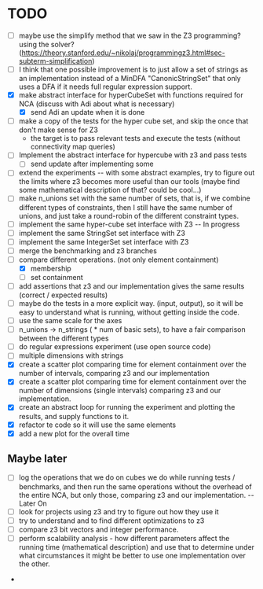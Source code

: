 # TODO

- [ ] maybe use the simplify method that we saw in the Z3 programming? using the solver? 
(https://theory.stanford.edu/~nikolaj/programmingz3.html#sec-subterm-simplification)
- [ ] I think that one possible improvement is to just allow a set of strings as an implementation instead of a MinDFA
"CanonicStringSet" that only uses a DFA if it needs full regular expression support.
- [x] make abstract interface for hyperCubeSet with functions required for NCA (discuss with Adi about what is necessary)
  - [x] send Adi an update when it is done
- [ ] make a copy of the tests for the hyper cube set, and skip the once that don't make sense for Z3
  - the target is to pass relevant tests and execute the tests (without connectivity map queries)
- [ ] Implement the abstract interface for hypercube with z3 and pass tests
  - [ ] send update after implementing some
- [ ] extend the experiments -- with some abstract examples, try to figure out the limits where z3 becomes more useful
  than our tools (maybe find some mathematical description of that? could be cool...)
- [ ] make n_unions set with the same number of sets, that is, if we combine different types of constraints, then I 
still have the same number of unions, and just take a round-robin of the different constraint types.
- [ ] implement the same hyper-cube set interface with Z3 -- In progress
- [ ] implement the same StringSet set interface with Z3
- [ ] implement the same IntegerSet set interface with Z3
- [ ] merge the benchmarking and z3 branches
- [ ] compare different operations. (not only element containment)
  - [x] membership
  - [ ] set containment
- [ ] add assertions that z3 and our implementation gives the same results (correct / expected results)
- [ ] maybe do the tests in a more explicit way. (input, output), so it will be easy to understand what is running, 
  without getting inside the code.
- [ ] use the same scale for the axes
- [ ] n_unions -> n_strings ( * num of basic sets), to have a fair comparison between the different
  types
- [ ] do regular expressions experiment (use open source code)
- [ ] multiple dimensions with strings
- [x] create a scatter plot comparing time for element containment over the
  number of intervals, comparing z3 and our implementation
- [x] create a scatter plot comparing time for element containment over
  the number of dimensions (single intervals) comparing z3 and our implementation.
- [x] create an abstract loop for running the experiment and plotting the results, and supply functions to it.
- [x] refactor te code so it will use the same elements
- [x] add a new plot for the overall time

## Maybe later
- [ ] log the operations that we do on cubes we do while running tests / benchmarks, and then run the same operations
  without the overhead of the entire NCA, but only those, comparing z3 and our implementation. -- Later On
- [ ] look for projects using z3 and try to figure out how they use it
- [ ] try to understand and to find different optimizations to z3
- [ ] compare z3 bit vectors and integer performance.
- [ ] perform scalability analysis - how different parameters affect the running time (mathematical description)
and use that to determine under what circumstances it might be better to use one implementation over the other.
- 